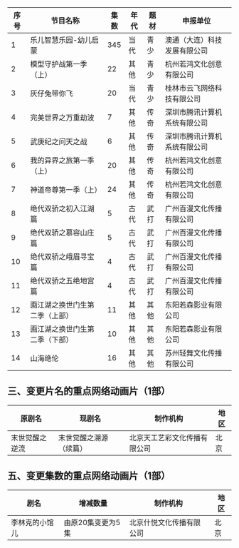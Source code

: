  序号 | 节目名称 | 集数 | 年代 | 题材 | 申报单位 
---|---|---|---|---|---
 1 | 乐儿智慧乐园-幼儿启蒙 | 345 | 当代 | 青少 | 澳通（大连）科技发展有限公司 
 2 | 模型守护战第一季（上） | 22 | 其他 | 青少 | 杭州若鸿文化创意有限公司 
 3 | 灰仔兔带你飞 | 20 | 当代 | 青少 | 桂林市云飞网络科技有限公司 
 4 | 完美世界之万重劫波 | 7 | 其他 | 传奇 | 深圳市腾讯计算机系统有限公司 
 5 | 武庚纪之问天之战 | 6 | 其他 | 传奇 | 深圳市腾讯计算机系统有限公司 
 6 | 我的异界之旅第一季（上） | 20 | 其他 | 传奇 | 杭州若鸿文化创意有限公司 
 7 | 神道帝尊第一季（上） | 24 | 其他 | 传奇 | 杭州若鸿文化创意有限公司 
 8 | 绝代双骄之初入江湖篇 | 5 | 古代 | 武打 | 广州百漫文化传播有限公司 
 9 | 绝代双骄之慕容山庄篇 | 5 | 古代 | 武打 | 广州百漫文化传播有限公司 
 10 | 绝代双骄之峨眉寻宝篇 | 4 | 古代 | 武打 | 广州百漫文化传播有限公司 
 11 | 绝代双骄之五绝地宫篇 | 4 | 古代 | 武打 | 广州百漫文化传播有限公司 
 12 | 画江湖之换世门生第二季（上部） | 11 | 其他 | 其他 | 东阳若森影业有限公司 
 13 | 画江湖之换世门生第二季（下部） | 10 | 其他 | 其他 | 东阳若森影业有限公司 
 14 | 山海绝伦 | 16 | 其他 | 其他 | 苏州轻舞文化传播有限公司 

## 三、变更片名的重点网络动画片（1部）
 原剧名 | 现剧名 | 制作机构 | 地区 
---|---|---|---
 末世觉醒之逆流 | 末世觉醒之溯源（续篇） | 北京天工艺彩文化传播有限公司 | 北京 

## 五、变更集数的重点网络动画片（1部）
 剧名 | 增减数量 | 制作机构 | 地区 
---|---|---|---
 李林克的小馆儿 | 由原20集变更为5集 | 北京什悦文化传播有限公司 | 北京 
